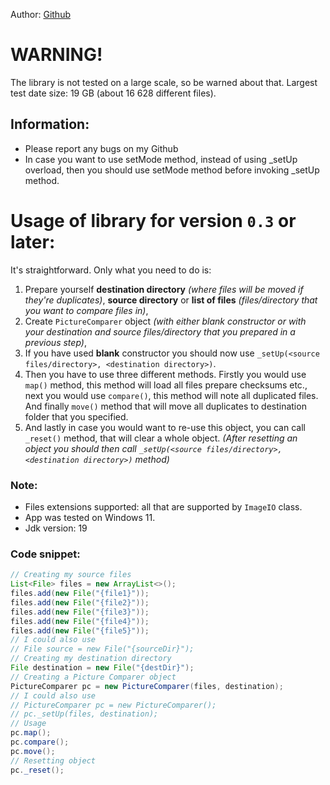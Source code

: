 Author: [Github](https://github.com/maksik997)

# WARNING!
The library is not tested on a large scale, so be warned about that.
Largest test date size: 19 GB (about 16 628 different files).

## Information:
- Please report any bugs on my Github
- In case you want to use setMode method, instead of using _setUp overload, then you should use setMode method before invoking _setUp method.

# Usage of library for version `0.3` or later:
It's straightforward. Only what you need to do is:
1. Prepare yourself **destination directory** *(where files will be moved if they're duplicates)*, **source directory** or **list of files** *(files/directory that you want to compare files in)*,
2. Create `PictureComparer` object *(with either blank constructor or with your destination and source files/directory that you prepared in a previous step)*,
3. If you have used **blank** constructor you should now use `_setUp(<source files/directory>, <destination directory>)`.
4. Then you have to use three different methods. Firstly you would use `map()` method, this method will load all files prepare checksums etc., next you would use `compare()`, this method will note all duplicated files. And finally `move()` method that will move all duplicates to destination folder that you specified.
5. And lastly in case you would want to re-use this object, you can call `_reset()` method, that will clear a whole object. *(After resetting an object you should then call `_setUp(<source files/directory>, <destination directory>)` method)*
### Note:
* Files extensions supported: all that are supported by `ImageIO` class.
* App was tested on Windows 11.
* Jdk version: 19
### Code snippet:
```java
// Creating my source files
List<File> files = new ArrayList<>();
files.add(new File("{file1}"));
files.add(new File("{file2}"));
files.add(new File("{file3}"));
files.add(new File("{file4}"));
files.add(new File("{file5}"));
// I could also use 
// File source = new File("{sourceDir}");
// Creating my destination directory
File destination = new File("{destDir}");
// Creating a Picture Comparer object
PictureComparer pc = new PictureComparer(files, destination);
// I could also use
// PictureComparer pc = new PictureComparer();
// pc._setUp(files, destination);
// Usage
pc.map();
pc.compare();
pc.move();
// Resetting object
pc._reset();
```
